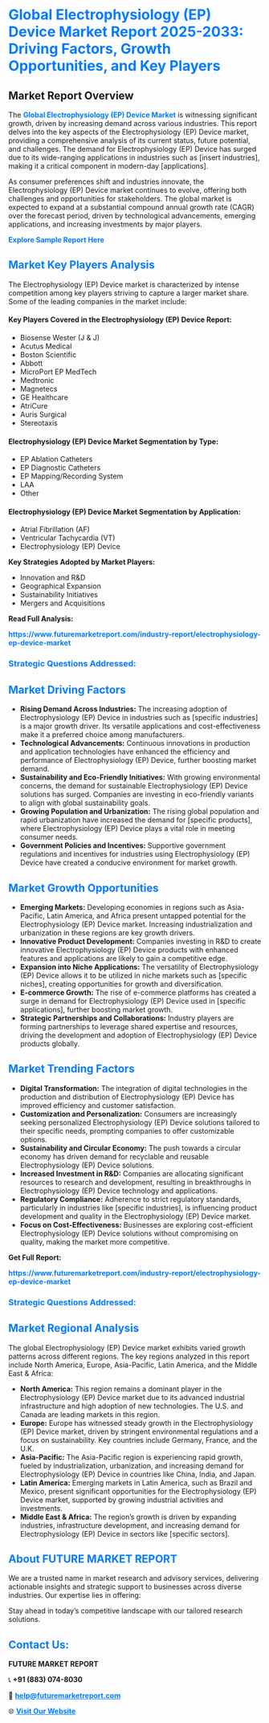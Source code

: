 <h1 style="color: #007BFF;">Global Electrophysiology (EP) Device Market Report 2025-2033: Driving Factors, Growth Opportunities, and Key Players</h1>

<section id="overview">
<h2>Market Report Overview</h2>
<p>The <a href="https://www.futuremarketreport.com/industry-report/electrophysiology-ep-device-market" style="color: #007BFF; text-decoration: none;"><strong>Global Electrophysiology (EP) Device Market</strong></a> is witnessing significant growth, driven by increasing demand across various industries. This report delves into the key aspects of the Electrophysiology (EP) Device market, providing a comprehensive analysis of its current status, future potential, and challenges. The demand for Electrophysiology (EP) Device has surged due to its wide-ranging applications in industries such as [insert industries], making it a critical component in modern-day [applications].</p>
<p>As consumer preferences shift and industries innovate, the Electrophysiology (EP) Device market continues to evolve, offering both challenges and opportunities for stakeholders. The global market is expected to expand at a substantial compound annual growth rate (CAGR) over the forecast period, driven by technological advancements, emerging applications, and increasing investments by major players.</p>
</section>

<section id="overview">
<p><a href="https://www.futuremarketreport.com/request-sample/reportId=121900" style="color: #007BFF; text-decoration: none;"><strong>Explore Sample Report Here</strong></a></p>
</section>

<section id="key-players">
<h2 style="color: #007BFF;">Market Key Players Analysis</h2>
<p>The Electrophysiology (EP) Device market is characterized by intense competition among key players striving to capture a larger market share. Some of the leading companies in the market include:</p>
<h4>Key Players Covered in the Electrophysiology (EP) Device Report:</h4>
<ul><li>Biosense Wester (J &amp; J)</li><li>Acutus Medical</li><li>Boston Scientific</li><li>Abbott</li><li>MicroPort EP MedTech</li><li>Medtronic</li><li>Magnetecs</li><li>GE Healthcare</li><li>AtriCure</li><li>Auris Surgical</li><li>Stereotaxis</li></ul>
<h4>Electrophysiology (EP) Device Market Segmentation by Type:</h4>
<ul><li>EP Ablation Catheters</li><li>EP Diagnostic Catheters</li><li>EP Mapping/Recording System</li><li>LAA</li><li>Other</li></ul>

<h4>Electrophysiology (EP) Device Market Segmentation by Application:</h4>
<ul><li>Atrial Fibrillation (AF)</li><li>Ventricular Tachycardia (VT)</li><li>Electrophysiology (EP) Device</li></ul>
<p><strong>Key Strategies Adopted by Market Players:</strong></p>
<ul>
<li>Innovation and R&D</li>
<li>Geographical Expansion</li>
<li>Sustainability Initiatives</li>
<li>Mergers and Acquisitions</li>
</ul>
</section>

<section>
<p><strong>Read Full Analysis: </strong></p><a href="https://www.futuremarketreport.com/industry-report/electrophysiology-ep-device-market" style="color: #007BFF; text-decoration: none;"><strong>https://www.futuremarketreport.com/industry-report/electrophysiology-ep-device-market</strong></a>
<h3 style="color: #007BFF;">Strategic Questions Addressed:</h3>
</section>

<section id="driving-factors">
<h2 style="color: #007BFF;">Market Driving Factors</h2>
<ul>
<li><strong>Rising Demand Across Industries:</strong> The increasing adoption of Electrophysiology (EP) Device in industries such as [specific industries] is a major growth driver. Its versatile applications and cost-effectiveness make it a preferred choice among manufacturers.</li>
<li><strong>Technological Advancements:</strong> Continuous innovations in production and application technologies have enhanced the efficiency and performance of Electrophysiology (EP) Device, further boosting market demand.</li>
<li><strong>Sustainability and Eco-Friendly Initiatives:</strong> With growing environmental concerns, the demand for sustainable Electrophysiology (EP) Device solutions has surged. Companies are investing in eco-friendly variants to align with global sustainability goals.</li>
<li><strong>Growing Population and Urbanization:</strong> The rising global population and rapid urbanization have increased the demand for [specific products], where Electrophysiology (EP) Device plays a vital role in meeting consumer needs.</li>
<li><strong>Government Policies and Incentives:</strong> Supportive government regulations and incentives for industries using Electrophysiology (EP) Device have created a conducive environment for market growth.</li>
</ul>
</section>

<section id="growth-opportunities">
<h2 style="color: #007BFF;">Market Growth Opportunities</h2>
<ul>
<li><strong>Emerging Markets:</strong> Developing economies in regions such as Asia-Pacific, Latin America, and Africa present untapped potential for the Electrophysiology (EP) Device market. Increasing industrialization and urbanization in these regions are key growth drivers.</li>
<li><strong>Innovative Product Development:</strong> Companies investing in R&D to create innovative Electrophysiology (EP) Device products with enhanced features and applications are likely to gain a competitive edge.</li>
<li><strong>Expansion into Niche Applications:</strong> The versatility of Electrophysiology (EP) Device allows it to be utilized in niche markets such as [specific niches], creating opportunities for growth and diversification.</li>
<li><strong>E-commerce Growth:</strong> The rise of e-commerce platforms has created a surge in demand for Electrophysiology (EP) Device used in [specific applications], further boosting market growth.</li>
<li><strong>Strategic Partnerships and Collaborations:</strong> Industry players are forming partnerships to leverage shared expertise and resources, driving the development and adoption of Electrophysiology (EP) Device products globally.</li>
</ul>
</section>

<section id="trending-factors">
<h2 style="color: #007BFF;">Market Trending Factors</h2>
<ul>
<li><strong>Digital Transformation:</strong> The integration of digital technologies in the production and distribution of Electrophysiology (EP) Device has improved efficiency and customer satisfaction.</li>
<li><strong>Customization and Personalization:</strong> Consumers are increasingly seeking personalized Electrophysiology (EP) Device solutions tailored to their specific needs, prompting companies to offer customizable options.</li>
<li><strong>Sustainability and Circular Economy:</strong> The push towards a circular economy has driven demand for recyclable and reusable Electrophysiology (EP) Device solutions.</li>
<li><strong>Increased Investment in R&D:</strong> Companies are allocating significant resources to research and development, resulting in breakthroughs in Electrophysiology (EP) Device technology and applications.</li>
<li><strong>Regulatory Compliance:</strong> Adherence to strict regulatory standards, particularly in industries like [specific industries], is influencing product development and quality in the Electrophysiology (EP) Device market.</li>
<li><strong>Focus on Cost-Effectiveness:</strong> Businesses are exploring cost-efficient Electrophysiology (EP) Device solutions without compromising on quality, making the market more competitive.</li>
</ul>
</section>

<section>
<p><strong>Get Full Report: </strong></p><a href="https://www.futuremarketreport.com/industry-report/electrophysiology-ep-device-market" style="color: #007BFF; text-decoration: none;"><strong>https://www.futuremarketreport.com/industry-report/electrophysiology-ep-device-market</strong></a>
<h3 style="color: #007BFF;">Strategic Questions Addressed:</h3>
</section>


<section id="regional-analysis">
<h2 style="color: #007BFF;">Market Regional Analysis</h2>
<p>The global Electrophysiology (EP) Device market exhibits varied growth patterns across different regions. The key regions analyzed in this report include North America, Europe, Asia-Pacific, Latin America, and the Middle East & Africa:</p>
<ul>
<li><strong>North America:</strong> This region remains a dominant player in the Electrophysiology (EP) Device market due to its advanced industrial infrastructure and high adoption of new technologies. The U.S. and Canada are leading markets in this region.</li>
<li><strong>Europe:</strong> Europe has witnessed steady growth in the Electrophysiology (EP) Device market, driven by stringent environmental regulations and a focus on sustainability. Key countries include Germany, France, and the U.K.</li>
<li><strong>Asia-Pacific:</strong> The Asia-Pacific region is experiencing rapid growth, fueled by industrialization, urbanization, and increasing demand for Electrophysiology (EP) Device in countries like China, India, and Japan.</li>
<li><strong>Latin America:</strong> Emerging markets in Latin America, such as Brazil and Mexico, present significant opportunities for the Electrophysiology (EP) Device market, supported by growing industrial activities and investments.</li>
<li><strong>Middle East & Africa:</strong> The region’s growth is driven by expanding industries, infrastructure development, and increasing demand for Electrophysiology (EP) Device in sectors like [specific sectors].</li>
</ul>
</section>

<footer>
<h2 style="color: #007BFF;">About FUTURE MARKET REPORT</h2>
<p>We are a trusted name in market research and advisory services, delivering actionable insights and strategic support to businesses across diverse industries. Our expertise lies in offering:</p>

<p>Stay ahead in today’s competitive landscape with our tailored research solutions.</p>

<h2 style="color: #007BFF;">Contact Us:</h2>
<p><strong>FUTURE MARKET REPORT</strong></p>
<p>📞 <strong>+91 (883) 074-8030</strong></p>
<p>📧 <strong><a href="mailto:help@futuremarketreport.com" style="color: #007BFF;">help@futuremarketreport.com</a></strong></p>
<p>🌐 <strong><a href="https://www.futuremarketreport.com/" style="color: #007BFF;">Visit Our Website</a></strong></p>
</footer>
